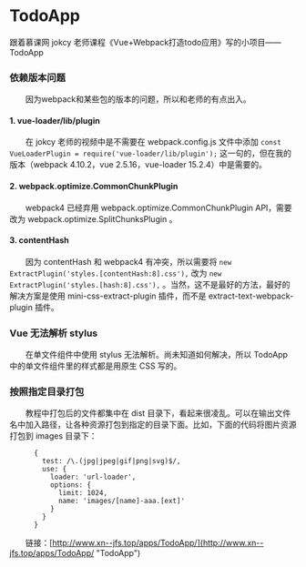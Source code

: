 # TodoApp
跟着慕课网 jokcy 老师课程《Vue+Webpack打造todo应用》写的小项目——TodoApp

### 依赖版本问题

&emsp;&emsp;因为webpack和某些包的版本的问题，所以和老师的有点出入。

#### 1. vue-loader/lib/plugin

&emsp;&emsp;在 jokcy 老师的视频中是不需要在 webpack.config.js 文件中添加 `const VueLoaderPlugin = require('vue-loader/lib/plugin');` 这一句的，但在我的版本（webpack 4.10.2，vue 2.5.16，vue-loader 15.2.4）中是需要的。

#### 2. webpack.optimize.CommonChunkPlugin

&emsp;&emsp;webpack4 已经弃用 webpack.optimize.CommonChunkPlugin API，需要改为 webpack.optimize.SplitChunksPlugin 。

#### 3. contentHash

&emsp;&emsp;因为 contentHash 和 webpack4 有冲突，所以需要将 `new ExtractPlugin('styles.[contentHash:8].css'),` 改为 `new ExtractPlugin('styles.[hash:8].css'),` 。当然，这不是最好的方法，最好的解决方案是使用 mini-css-extract-plugin 插件，而不是 extract-text-webpack-plugin 插件。

### Vue 无法解析 stylus

&emsp;&emsp;在单文件组件中使用 stylus 无法解析。尚未知道如何解决，所以 TodoApp 中的单文件组件里的样式都是用原生 CSS 写的。

### 按照指定目录打包

&emsp;&emsp;教程中打包后的文件都集中在 dist 目录下，看起来很凌乱。可以在输出文件名中加入路径，让各种资源打包到指定的目录下面。比如，下面的代码将图片资源打包到 images 目录下：

```
      {
        test: /\.(jpg|jpeg|gif|png|svg)$/,
        use: {
          loader: 'url-loader',
          options: {
            limit: 1024,
            name: 'images/[name]-aaa.[ext]'
          }
        }
      }
```

&emsp;&emsp;链接：[http://www.xn--jfs.top/apps/TodoApp/](http://www.xn--jfs.top/apps/TodoApp/ "TodoApp")

